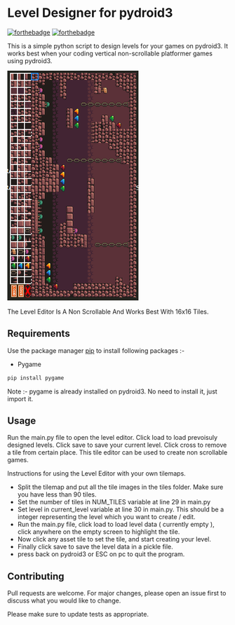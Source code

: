 # Level Designer for pydroid3

[![forthebadge](https://forthebadge.com/images/badges/built-with-swag.svg)](https://forthebadge.com)
[![forthebadge](https://forthebadge.com/images/badges/made-with-python.svg)](https://forthebadge.com)

This is a simple python script to design levels for your games on pydroid3. It works best when your coding vertical non-scrollable platformer games using pydroid3.

![Alt text](app.png?raw=true "Level Designer")

The Level Editor Is A Non Scrollable And Works Best With 16x16 Tiles.


## Requirements

Use the package manager [pip](https://pip.pypa.io/en/stable/) to install following packages :-
* Pygame

```bash
pip install pygame
```

Note :- pygame is already installed on pydroid3. No need to install it, just import it.

## Usage

Run the main.py file to open the level editor. Click load to load prevoisuly designed levels. Click save to save your current level. Click cross to remove a tile from certain place. This tile editor can be used to create non scrollable games.

Instructions for using the Level Editor with your own tilemaps.

* Split the tilemap and put all the tile images in the tiles folder. Make sure you have less than 90 tiles.
* Set the number of tiles in NUM_TILES variable at line 29 in main.py 
* Set level in current_level variable at line 30 in main.py. This should be a integer representing the level which you want to create / edit.
* Run the main.py file, click load to load level data ( currently empty ), click anywhere on the empty screen to highlight the tile.
* Now click any asset tile to set the tile, and start creating your level.
* Finally click save to save the level data in a pickle file.
* press back on pydroid3 or ESC on pc to quit the program.

## Contributing

Pull requests are welcome. For major changes, please open an issue first to discuss what you would like to change.

Please make sure to update tests as appropriate.